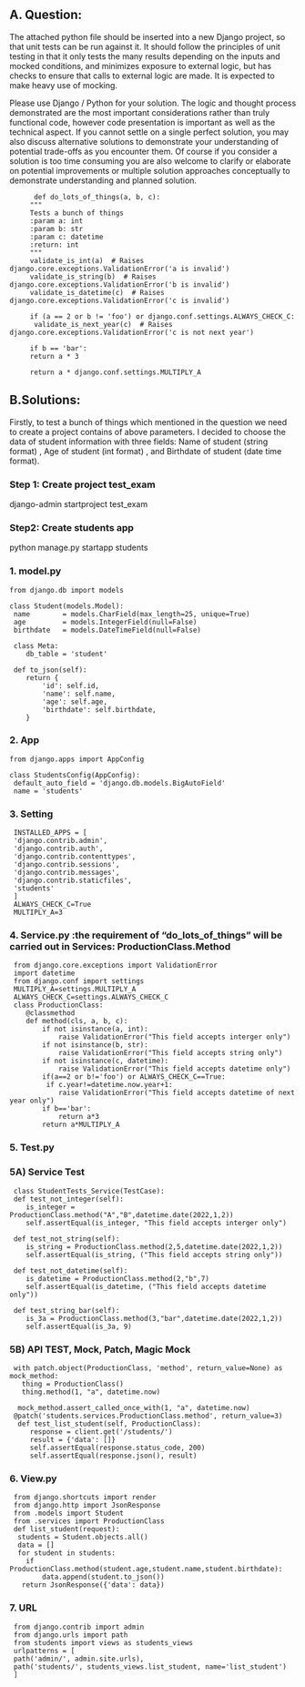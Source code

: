## A. Question:
The attached python file should be inserted into a new Django project, so that unit tests can be run against it. It should follow the principles of unit testing in that it only tests the many results depending on the inputs and mocked conditions, and minimizes exposure to external logic, but has checks to ensure that calls to external logic are made. It is expected to make heavy use of mocking.

Please use Django / Python for your solution. The logic and thought process demonstrated are the most important considerations rather than truly functional code, however code presentation is important as well as the technical aspect. If you cannot settle on a single perfect solution, you may also discuss alternative solutions to demonstrate your understanding of potential trade-offs as you encounter them. Of course if you consider a solution is too time consuming you are also welcome to clarify or elaborate on potential improvements or multiple solution approaches conceptually to demonstrate understanding and planned solution.


          def do_lots_of_things(a, b, c):
         """
         Tests a bunch of things
         :param a: int
         :param b: str
         :param c: datetime
         :return: int
         """
         validate_is_int(a)  # Raises django.core.exceptions.ValidationError('a is invalid')
         validate_is_string(b)  # Raises django.core.exceptions.ValidationError('b is invalid')
         validate_is_datetime(c)  # Raises django.core.exceptions.ValidationError('c is invalid')

         if (a == 2 or b != 'foo') or django.conf.settings.ALWAYS_CHECK_C:
          validate_is_next_year(c)  # Raises django.core.exceptions.ValidationError('c is not next year')

         if b == 'bar':
         return a * 3

         return a * django.conf.settings.MULTIPLY_A



## B.Solutions:

Firstly, to test a bunch of things which mentioned in the question we need to create a project contains of above parameters. I decided to choose the data of student information with three fields: Name of student (string format) , Age of student (int format) , and Birthdate of student (date time format).
### Step 1: Create project test_exam
django-admin startproject test_exam
### Step2: Create students app
python manage.py startapp students
### 1.	 model.py

    from django.db import models 

    class Student(models.Model):  
     name        = models.CharField(max_length=25, unique=True) 
     age         = models.IntegerField(null=False) 
     birthdate   = models.DateTimeField(null=False) 

     class Meta:                                     
        db_table = 'student'                         

     def to_json(self):
        return {
            'id': self.id,
            'name': self.name,
            'age': self.age,
            'birthdate': self.birthdate,
        }

### 2.	App

    from django.apps import AppConfig

    class StudentsConfig(AppConfig):
     default_auto_field = 'django.db.models.BigAutoField'
     name = 'students'

### 3.	Setting 

     INSTALLED_APPS = [
     'django.contrib.admin',
     'django.contrib.auth',
     'django.contrib.contenttypes',
     'django.contrib.sessions',
     'django.contrib.messages',
     'django.contrib.staticfiles',
     'students'
     ] 
     ALWAYS_CHECK_C=True
     MULTIPLY_A=3


### 4. Service.py	:the requirement of “do_lots_of_things” will be carried out in Services: ProductionClass.Method 

     from django.core.exceptions import ValidationError
     import datetime
     from django.conf import settings
     MULTIPLY_A=settings.MULTIPLY_A
     ALWAYS_CHECK_C=settings.ALWAYS_CHECK_C
     class ProductionClass:
        @classmethod
        def method(cls, a, b, c):
            if not isinstance(a, int):
                raise ValidationError("This field accepts interger only")
            if not isinstance(b, str):
                raise ValidationError("This field accepts string only")
            if not isinstance(c, datetime):
                raise ValidationError("This field accepts datetime only")
            if(a==2 or b!='foo') or ALWAYS_CHECK_C==True:
             if c.year!=datetime.now.year+1:
                raise ValidationError("This field accepts datetime of next year only")
            if b=='bar':
                return a*3
            return a*MULTIPLY_A

### 5.	Test.py
### 5A) Service Test

     class StudentTests_Service(TestCase):
     def test_not_integer(self):
        is_integer = ProductionClass.method("A","B",datetime.date(2022,1,2))
        self.assertEqual(is_integer, "This field accepts interger only")

     def test_not_string(self):
        is_string = ProductionClass.method(2,5,datetime.date(2022,1,2))
        self.assertEqual(is_string, ("This field accepts string only"))

     def test_not_datetime(self):
        is_datetime = ProductionClass.method(2,"b",7)
        self.assertEqual(is_datetime, ("This field accepts datetime only")) 
    
     def test_string_bar(self):
        is_3a = ProductionClass.method(3,"bar",datetime.date(2022,1,2))
        self.assertEqual(is_3a, 9)

### 5B) API TEST, Mock, Patch, Magic Mock

     with patch.object(ProductionClass, 'method', return_value=None) as mock_method:
       thing = ProductionClass()
       thing.method(1, "a", datetime.now)

      mock_method.assert_called_once_with(1, "a", datetime.now)
     @patch('students.services.ProductionClass.method', return_value=3)
      def test_list_student(self, ProductionClass):
         response = client.get('/students/')
         result = {'data': []}
         self.assertEqual(response.status_code, 200)
         self.assertEqual(response.json(), result)


### 6.	View.py

     from django.shortcuts import render
     from django.http import JsonResponse
     from .models import Student
     from .services import ProductionClass
     def list_student(request):
      students = Student.objects.all()
      data = []
      for student in students:
        if ProductionClass.method(student.age,student.name,student.birthdate):
            data.append(student.to_json())
       return JsonResponse({'data': data})

### 7. URL

     from django.contrib import admin
     from django.urls import path
     from students import views as students_views
     urlpatterns = [
     path('admin/', admin.site.urls),
     path('students/', students_views.list_student, name='list_student')
     ]
